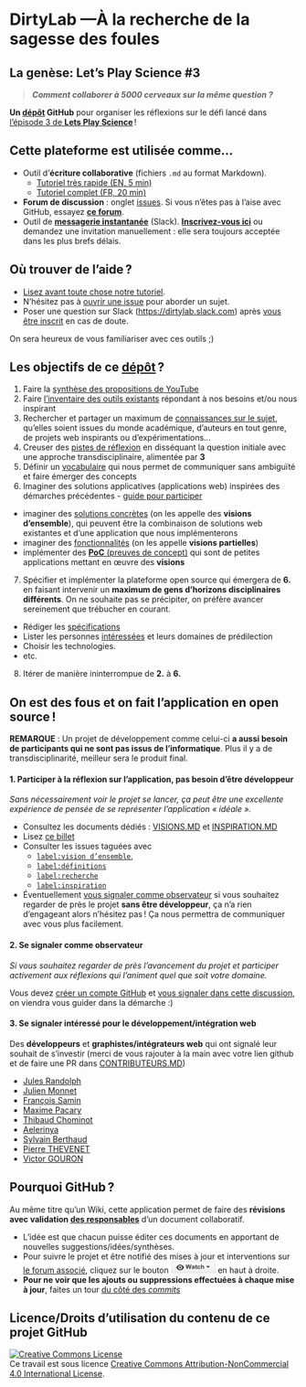 
# DirtyLab —À la recherche de la sagesse des foules

## La genèse: Let’s Play Science #3

> ***Comment collaborer à 5000 cerveaux sur la même question ?***

**Un [dépôt](DEFINITIONS.html#7.a) GitHub** pour organiser les réflexions sur le défi lancé dans [l’épisode 3 de **Lets Play Science**](https://youtu.be/noADnHKyRmc?list=PLl5zW0Z-tqm4FoZo7b0V2Rrysh3xuEAZv&t=22m06s) !

## Cette plateforme est utilisée comme...

* Outil d’**écriture collaborative** (fichiers `.md` au format Markdown).  
  - [Tutoriel très rapide (EN, 5 min)](http://www.remarq.io/articles/five-minutes-to-markdown-mastery/)
  - [Tutoriel complet (FR, 20 min)](http://blog.wax-o.com/2014/04/tutoriel-un-guide-pour-bien-commencer-avec-markdown/)
* **Forum de discussion** : onglet [issues](https://github.com/dirtylab/wiki/issues). Si vous n’êtes pas à l’aise avec GitHub, essayez [**ce forum**](https://www.reddit.com/r/dirtylab/).
* Outil de [**messagerie instantanée**](https://dirtylab.slack.com) (Slack). [**Inscrivez-vous ici**](http://gaelfoppolo.com/projets/dirtylab/slack/) ou demandez une invitation manuellement : elle sera toujours acceptée dans les plus brefs délais.

## Où trouver de l’aide ?

- [Lisez avant toute chose notre tutoriel](HELP.html).
- N’hésitez pas à [ouvrir une issue](https://github.com/dirtylab/wiki/issues/new) pour aborder un sujet.
- Poser une question sur Slack (https://dirtylab.slack.com) après [vous être inscrit](http://gaelfoppolo.com/projets/dirtylab/slack/) en cas de doute.

On sera heureux de vous familiariser avec ces outils ;)

## Les objectifs de ce [dépôt](DEFINITIONS.html#7.a) ?

1. Faire la [synthèse des propositions de YouTube](PRATIQUE/SYNTHESE_YOUTUBE.html)  
2. Faire [l’inventaire des outils existants](PRATIQUE/OUTILS.html) répondant à nos besoins et/ou nous inspirant
3. Rechercher et partager un maximum de [connaissances sur le sujet](THEORIE/INSPIRATION.html), qu’elles soient issues du monde académique, d’auteurs en tout genre, de projets web inspirants ou d’expérimentations...
4. Creuser des [pistes de réflexion](THEORIE/PISTES.html) en disséquant la question initiale avec une approche transdisciplinaire, alimentée par **3**
5. Définir un [vocabulaire](DEFINITIONS.html) qui nous permet de communiquer sans ambiguïté et faire émerger des concepts
6. Imaginer des solutions applicatives (applications web) inspirées des démarches précédentes - [guide pour participer](https://github.com/dirtylab/wiki/issues/20)
  - imaginer des [solutions concrètes](PRATIQUE/VISIONS.html) (on les appelle des **visions d’ensemble**), qui peuvent être la combinaison de solutions web existantes et d’une application que nous implémenterons  
  - imaginer des [fonctionnalités](PRATIQUE/VISIONS.html) (on les appelle **visions partielles**)  
  - implémenter des [**PoC** (preuves de concept)](PRATIQUE/POC.html) qui sont de petites applications mettant en œuvre des **visions**  
7. Spécifier et implémenter la plateforme open source qui émergera de **6.** en faisant intervenir un **maximum de gens d’horizons disciplinaires différents**. On ne souhaite pas se précipiter, on préfère avancer sereinement que trébucher en courant.
  - Rédiger les [spécifications](PRATIQUE/SPECIFICATIONS.html)
  - Lister les personnes [intéressées](CONTRIBUTEURS.html) et leurs domaines de prédilection  
  - Choisir les technologies.
  - etc.
8. Itérer de manière ininterrompue de **2.** à **6.**

<a name="OS"></a>
On est des fous et on fait l’application en open source !
----------------------------------------------------------
**REMARQUE** : Un projet de développement comme celui-ci **a aussi besoin de participants qui ne sont pas issus de l’informatique**. Plus il y a de transdisciplinarité, meilleur sera le produit final.

#### 1. Participer à la réflexion sur l’application, pas besoin d’être développeur
*Sans nécessairement voir le projet se lancer, ça peut être une excellente expérience de pensée de se représenter l’application « idéale ».*

- Consultez les documents dédiés : [VISIONS.MD](PRATIQUE/VISIONS.html) et [INSPIRATION.MD](THEORIE/INSPIRATION.html)
- Lisez [ce billet](https://github.com/dirtylab/wiki/issues/20)
- Consulter les issues taguées avec
  - [`label:vision d’ensemble`,](https://github.com/dirtylab/wiki/issues?utf8=%E2%9C%93&q=+is%3Aissue+label%3A%22vision+d%27ensemble%22+)
  - [`label:définitions`](https://github.com/dirtylab/wiki/issues?q=is%3Aissue+label%3Ad%C3%A9finitions)
  - [`label:recherche`](https://github.com/dirtylab/wiki/issues?utf8=%E2%9C%93&q=is%3Aissue+label%3Arecherche+)  
  - [`label:inspiration`](https://github.com/dirtylab/wiki/issues?utf8=%E2%9C%93&q=+is%3Aissue+label%3Ainspiration+)  
- Éventuellement [vous signaler comme observateur](#observer) si vous souhaitez regarder de près le projet **sans être développeur**, ça n’a rien d’engageant alors n’hésitez pas ! Ça nous permettra de communiquer avec vous plus facilement.



<a name="observer"></a>
#### 2. Se signaler comme observateur
*Si vous souhaitez regarder de près l’avancement du projet et participer activement aux réflexions qui l’animent quel que soit votre domaine.*

Vous devez [créer un compte GitHub](https://github.com/join) et [vous signaler dans cette discussion](https://github.com/dirtylab/wiki/issues/16), on viendra vous guider dans la démarche :)

#### 3. Se signaler intéressé pour le développement/intégration web

Des **développeurs** et **graphistes/intégrateurs web** qui ont signalé leur souhait de s’investir (merci de vous rajouter à la main avec votre lien github et de faire une PR dans [CONTRIBUTEURS.MD](CONTRIBUTEURS.html))

- [Jules Randolph](https://github.com/sveinburne/)
- [Julien Monnet](https://github.com/Roxtarmy)
- [François Samin](https://github.com/fsamin/)
- [Maxime Pacary](https://github.com/Frosty-Z)
- [Thibaud Chominot](https://github.com/Phacocherman/)
- [Aelerinya](https://github.com/Aelerinya)
- [Sylvain Berthaud](https://github.com/akrib/)
- [Pierre THEVENET](https://github.com/Gophys)
- [Victor GOURON](https://github.com/hantropi)

Pourquoi GitHub ?
----------------------------------------------------------
Au même titre qu’un Wiki, cette application permet de faire des **révisions avec validation [des responsables](https://github.com/dirtylab/wiki/issues/19)** d’un document collaboratif.

- L’idée est que chacun puisse éditer ces documents en apportant de nouvelles suggestions/idées/synthèses.
- Pour suivre le projet et être notifié des mises à jour et interventions sur [le forum associé](https://github.com/dirtylab/wiki/issues), cliquez sur le bouton ![Watch](img/watch.png) en haut à droite.
- **Pour ne voir que les ajouts ou suppressions effectuées à chaque mise à jour**, faites un tour [du côté des *commits*](https://github.com/dirtylab/wiki/commits/master)


Licence/Droits d’utilisation du contenu de ce projet GitHub
----------------------------------------------------------
<a rel="licence" href="http://creativecommons.org/licenses/by-nc/4.0/"><img alt="Creative Commons License" style="border-width:0" src="https://i.creativecommons.org/l/by-nc/4.0/88x31.png"/></a><br/>Ce travail est sous licence <a rel="license" href="http://creativecommons.org/licenses/by-nc/4.0/">Creative Commons Attribution-NonCommercial 4.0 International License</a>.
